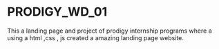 # PRODIGY_WD_01
This a landing page and project of prodigy internship programs  where a using a html ,css , js created a amazing landing page website.

